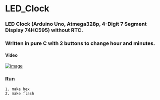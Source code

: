 # LED_Clock
### LED Clock (Arduino Uno, Atmega328p, 4-Digit 7 Segment Display 74HC595) without RTC.

### Written in pure  C with 2 buttons to change hour and minutes.
#### Video
<a href="https://youtu.be/AEyMU1UjD8s"><img src="https://thumb.ibb.co/m113dz/image.png" alt="image" border="0"></a>
### Run
``` 
1. make hex
2. make flash 
```

